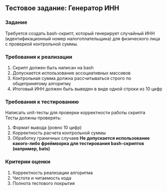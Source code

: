 ## Тестовое задание: Генератор ИНН
### Задание  
Требуется создать bash-скрипт, который генерирует случайный ИНН (идентификационный номер налогоплательщика) для физического лица с проверкой контрольной суммы.  

### Требования к реализации
1. Скрипт должен быть написан на bash
2. Допускается использование ассоциативных массивов
3. Контрольная сумма должна рассчитываться строго по общепринятому алгоритму
4. Итоговый ИНН должен быть выведен в виде одной строки из 10 цифр

### Требования к тестированию
Написать unit-тесты для проверки корректности работы скрипта  
Тесты должны проверять:  
1. Формат вывода (ровно 10 цифр)
2. Корректность расчета контрольной суммы
3. Обработку граничных случаев
**Не допускается использование какого-либо фреймворка для тестирования bash-скриптов (например, bats)**

### Критерии оценки
1. Корректность реализации алгоритма
2. Чистота и читаемость кода
3. Полнота тестового покрытия
